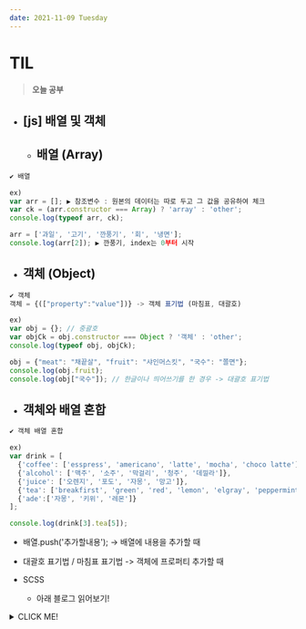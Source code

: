 ```yaml
---
date: 2021-11-09 Tuesday
---
```


# TIL

> **오늘 공부**
- [js] **배열 및 객체**
  -
  - 배열 (Array)
    - 
```js
✔ 배열 

ex)
var arr = []; ▶ 참조변수 : 원본의 데이터는 따로 두고 그 값을 공유하여 체크
var ck = (arr.constructor === Array) ? 'array' : 'other';
console.log(typeof arr, ck);

arr = ['과일', '고기', '깐풍기', '회', '냉면'];
console.log(arr[2]); ▶ 깐풍기, index는 0부터 시작

```
  - 객체 (Object)
    -
```js
✔ 객체
객체 = {(["property":"value"])} -> 객체 표기법 (마침표, 대괄호)

ex) 
var obj = {}; // 중괄호 
var objCk = obj.constructor === Object ? '객체' : 'other';
console.log(typeof obj, objCk);

obj = {"meat": "채끝살", "fruit": "샤인머스킷", "국수": "쫄면"}; 
console.log(obj.fruit);
console.log(obj["국수"]); // 한글이나 띄어쓰기를 한 경우 -> 대괄호 표기법
```

  - 객체와 배열 혼합
    -
```js
✔ 객체 배열 혼합

ex)
var drink = [
  {'coffee': ['esspress', 'americano', 'latte', 'mocha', 'choco latte']},
  {'alcohol': ['맥주', '소주', '막걸리', '청주', '데낄라']},
  {'juice': ['오렌지', '포도', '자몽', '망고']},
  {'tea': ['breakfirst', 'green', 'red', 'lemon', 'elgray', 'peppermint']},
  {'ade':['자몽', '키위', '레몬']}
];

console.log(drink[3].tea[5]);
```
  - 배열.push('추가할내용'); -> 배열에 내용을 추가할 때
  - 대괄호 표기법 / 마침표 표기법 -> 객체에 프로퍼티 추가할 때


- SCSS
  - 아래 블로그 읽어보기!



<details>
<summary>CLICK ME!</summary>  

- https://ko.javascript.info/array
- https://heropy.blog/2018/01/31/sass/

</detials>  
